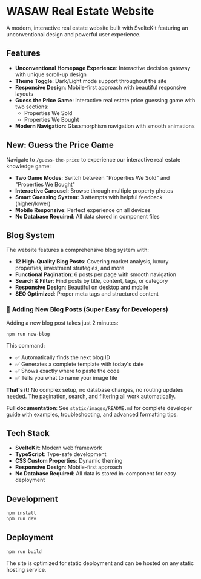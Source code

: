 # WASAW Real Estate Website

A modern, interactive real estate website built with SvelteKit featuring an unconventional design and powerful user experience.

## Features

- **Unconventional Homepage Experience**: Interactive decision gateway with unique scroll-up design
- **Theme Toggle**: Dark/Light mode support throughout the site
- **Responsive Design**: Mobile-first approach with beautiful responsive layouts
- **Guess the Price Game**: Interactive real estate price guessing game with two sections:
  - Properties We Sold
  - Properties We Bought
- **Modern Navigation**: Glassmorphism navigation with smooth animations

## New: Guess the Price Game

Navigate to `/guess-the-price` to experience our interactive real estate knowledge game:

- **Two Game Modes**: Switch between "Properties We Sold" and "Properties We Bought"
- **Interactive Carousel**: Browse through multiple property photos
- **Smart Guessing System**: 3 attempts with helpful feedback (higher/lower)
- **Mobile Responsive**: Perfect experience on all devices
- **No Database Required**: All data stored in component files

## Blog System

The website features a comprehensive blog system with:

- **12 High-Quality Blog Posts**: Covering market analysis, luxury properties, investment strategies, and more
- **Functional Pagination**: 6 posts per page with smooth navigation
- **Search & Filter**: Find posts by title, content, tags, or category
- **Responsive Design**: Beautiful on desktop and mobile
- **SEO Optimized**: Proper meta tags and structured content

### 🚀 **Adding New Blog Posts (Super Easy for Developers)**

Adding a new blog post takes just 2 minutes:

```bash
npm run new-blog
```

This command:
- ✅ Automatically finds the next blog ID
- ✅ Generates a complete template with today's date
- ✅ Shows exactly where to paste the code
- ✅ Tells you what to name your image file

**That's it!** No complex setup, no database changes, no routing updates needed. The pagination, search, and filtering all work automatically.

**Full documentation**: See `static/images/README.md` for complete developer guide with examples, troubleshooting, and advanced formatting tips.

## Tech Stack

- **SvelteKit**: Modern web framework
- **TypeScript**: Type-safe development
- **CSS Custom Properties**: Dynamic theming
- **Responsive Design**: Mobile-first approach
- **No Database Required**: All data is stored in-component for easy deployment

## Development

```bash
npm install
npm run dev
```

## Deployment

```bash
npm run build
```

The site is optimized for static deployment and can be hosted on any static hosting service. 